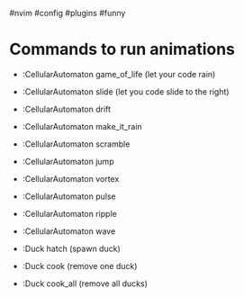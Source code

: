 #nvim
#config
#plugins
#funny

# Commands to run animations
- :CellularAutomaton game_of_life (let your code rain)
- :CellularAutomaton slide (let you code slide to the right)
- :CellularAutomaton drift
- :CellularAutomaton make_it_rain
- :CellularAutomaton scramble
- :CellularAutomaton jump
- :CellularAutomaton vortex
- :CellularAutomaton pulse
- :CellularAutomaton ripple
- :CellularAutomaton wave

- :Duck hatch (spawn duck)
- :Duck cook (remove one duck)
- :Duck cook_all (remove all ducks)
